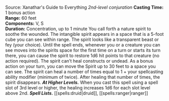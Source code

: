 Source: Xanathar's Guide to Everything
*2nd-level conjuration*
**Casting Time:** 1 bonus action  
**Range:** 60 feet  
**Components:** V, S  
**Duration:** Concentration, up to 1 minute
You call forth a nature spirit to soothe the wounded. The intangible spirit appears in a space that is a 5-foot cube you can see within range. The spirit looks like a transparent beast or fey (your choice).
Until the spell ends, whenever you or a creature you can see moves into the spirits space for the first time on a turn or starts its turn there, you can cause the spirit to restore 1d6 hit points to that creature (no action required). The spirit can’t heal constructs or undead.
As a bonus action on your turn, you can move the Spirit up to 30 feet to a space you can see. The spirit can heal a number of times equal to 1 + your spellcasting ability modifier (minimum of twice). After healing that number of times, the spirit disappears.
***At Higher Levels.*** When you cast this spell using a spell slot of 3rd level or higher, the healing increases 1d6 for each slot level above 2nd.
***Spell Lists.*** [[spells:druid|druid]], [[spells:ranger|ranger]]